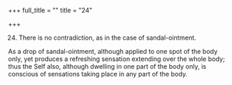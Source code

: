 +++
full_title = ""
title = "24"

+++


24. There is no contradiction, as in the case of sandal-ointment.

As a drop of sandal-ointment, although applied to one spot of the body only, yet produces a refreshing sensation extending over the whole body; thus the Self also, although dwelling in one part of the body only, is conscious of sensations taking place in any part of the body.

